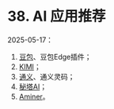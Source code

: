 # 38. AI 应用推荐

2025-05-17：

1. [豆包][1]、豆包Edge插件；
2. [KIMI][2]；
3. [通义][3]、通义灵码；
4. [秘塔AI][4]；
5. [Aminer][5]。

[1]: https://www.doubao.com/chat
[2]: https://kimi.moonshot.cn/chat
[3]: https://tongyi.aliyun.com/qianwen/
[4]: https://metaso.cn/
[5]: https://www.aminer.cn/
